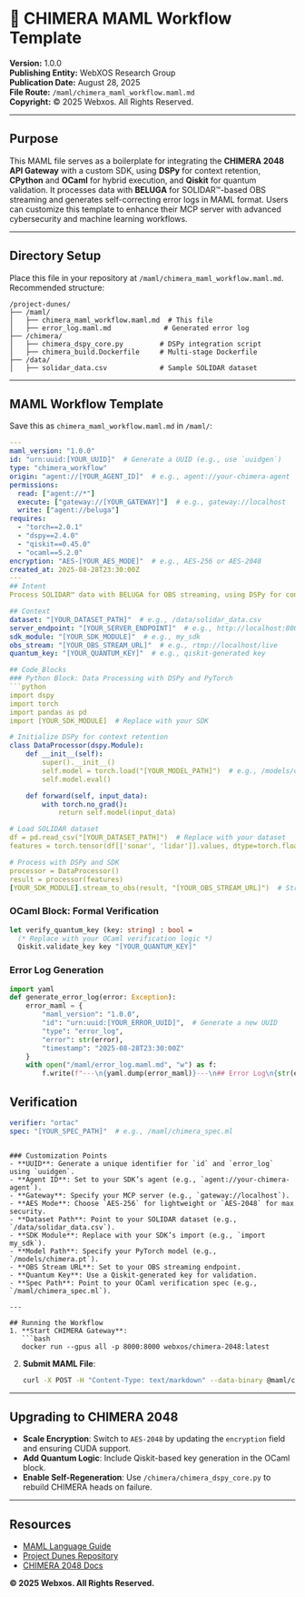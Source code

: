# 🐪 CHIMERA MAML Workflow Template

**Version:** 1.0.0  
**Publishing Entity:** WebXOS Research Group  
**Publication Date:** August 28, 2025  
**File Route:** `/maml/chimera_maml_workflow.maml.md`  
**Copyright:** © 2025 Webxos. All Rights Reserved.

---

## Purpose
This MAML file serves as a boilerplate for integrating the **CHIMERA 2048 API Gateway** with a custom SDK, using **DSPy** for context retention, **CPython** and **OCaml** for hybrid execution, and **Qiskit** for quantum validation. It processes data with **BELUGA** for SOLIDAR™-based OBS streaming and generates self-correcting error logs in MAML format. Users can customize this template to enhance their MCP server with advanced cybersecurity and machine learning workflows.

---

## Directory Setup
Place this file in your repository at `/maml/chimera_maml_workflow.maml.md`. Recommended structure:
```
/project-dunes/
├── /maml/
│   ├── chimera_maml_workflow.maml.md  # This file
│   ├── error_log.maml.md             # Generated error log
├── /chimera/
│   ├── chimera_dspy_core.py         # DSPy integration script
│   ├── chimera_build.Dockerfile     # Multi-stage Dockerfile
├── /data/
│   ├── solidar_data.csv             # Sample SOLIDAR dataset
```

---

## MAML Workflow Template
Save this as `chimera_maml_workflow.maml.md` in `/maml/`:

```yaml
---
maml_version: "1.0.0"
id: "urn:uuid:[YOUR_UUID]"  # Generate a UUID (e.g., use `uuidgen`)
type: "chimera_workflow"
origin: "agent://[YOUR_AGENT_ID]"  # e.g., agent://your-chimera-agent
permissions:
  read: ["agent://*"]
  execute: ["gateway://[YOUR_GATEWAY]"]  # e.g., gateway://localhost
  write: ["agent://beluga"]
requires:
  - "torch==2.0.1"
  - "dspy==2.4.0"
  - "qiskit==0.45.0"
  - "ocaml==5.2.0"
encryption: "AES-[YOUR_AES_MODE]"  # e.g., AES-256 or AES-2048
created_at: 2025-08-28T23:30:00Z
---
## Intent
Process SOLIDAR™ data with BELUGA for OBS streaming, using DSPy for context retention and Qiskit for quantum validation.

## Context
dataset: "[YOUR_DATASET_PATH]"  # e.g., /data/solidar_data.csv
server_endpoint: "[YOUR_SERVER_ENDPOINT]"  # e.g., http://localhost:8000
sdk_module: "[YOUR_SDK_MODULE]"  # e.g., my_sdk
obs_stream: "[YOUR_OBS_STREAM_URL]"  # e.g., rtmp://localhost/live
quantum_key: "[YOUR_QUANTUM_KEY]"  # e.g., qiskit-generated key

## Code_Blocks
### Python Block: Data Processing with DSPy and PyTorch
```python
import dspy
import torch
import pandas as pd
import [YOUR_SDK_MODULE]  # Replace with your SDK

# Initialize DSPy for context retention
class DataProcessor(dspy.Module):
    def __init__(self):
        super().__init__()
        self.model = torch.load("[YOUR_MODEL_PATH]")  # e.g., /models/chimera.pt
        self.model.eval()

    def forward(self, input_data):
        with torch.no_grad():
            return self.model(input_data)

# Load SOLIDAR dataset
df = pd.read_csv("[YOUR_DATASET_PATH]")  # Replace with your dataset
features = torch.tensor(df[['sonar', 'lidar']].values, dtype=torch.float32)

# Process with DSPy and SDK
processor = DataProcessor()
result = processor(features)
[YOUR_SDK_MODULE].stream_to_obs(result, "[YOUR_OBS_STREAM_URL]")  # Stream to OBS
```

### OCaml Block: Formal Verification
```ocaml
let verify_quantum_key (key: string) : bool =
  (* Replace with your OCaml verification logic *)
  Qiskit.validate_key key "[YOUR_QUANTUM_KEY]"
```

### Error Log Generation
```python
import yaml
def generate_error_log(error: Exception):
    error_maml = {
        "maml_version": "1.0.0",
        "id": "urn:uuid:[YOUR_ERROR_UUID]",  # Generate a new UUID
        "type": "error_log",
        "error": str(error),
        "timestamp": "2025-08-28T23:30:00Z"
    }
    with open("/maml/error_log.maml.md", "w") as f:
        f.write(f"---\n{yaml.dump(error_maml)}---\n## Error Log\n{str(error)}")
```

## Verification
```yaml
verifier: "ortac"
spec: "[YOUR_SPEC_PATH]"  # e.g., /maml/chimera_spec.ml
```
```

### Customization Points
- **UUID**: Generate a unique identifier for `id` and `error_log` using `uuidgen`.
- **Agent ID**: Set to your SDK’s agent (e.g., `agent://your-chimera-agent`).
- **Gateway**: Specify your MCP server (e.g., `gateway://localhost`).
- **AES Mode**: Choose `AES-256` for lightweight or `AES-2048` for max security.
- **Dataset Path**: Point to your SOLIDAR dataset (e.g., `/data/solidar_data.csv`).
- **SDK Module**: Replace with your SDK’s import (e.g., `import my_sdk`).
- **Model Path**: Specify your PyTorch model (e.g., `/models/chimera.pt`).
- **OBS Stream URL**: Set to your OBS streaming endpoint.
- **Quantum Key**: Use a Qiskit-generated key for validation.
- **Spec Path**: Point to your OCaml verification spec (e.g., `/maml/chimera_spec.ml`).

---

## Running the Workflow
1. **Start CHIMERA Gateway**:
   ```bash
   docker run --gpus all -p 8000:8000 webxos/chimera-2048:latest
   ```
2. **Submit MAML File**:
   ```bash
   curl -X POST -H "Content-Type: text/markdown" --data-binary @maml/chimera_maml_workflow.maml.md [YOUR_SERVER_ENDPOINT]/execute
   ```

---

## Upgrading to CHIMERA 2048
- **Scale Encryption**: Switch to `AES-2048` by updating the `encryption` field and ensuring CUDA support.
- **Add Quantum Logic**: Include Qiskit-based key generation in the OCaml block.
- **Enable Self-Regeneration**: Use `/chimera/chimera_dspy_core.py` to rebuild CHIMERA heads on failure.

---

## Resources
- [MAML Language Guide](https://github.com/webxos/maml-language-guide)
- [Project Dunes Repository](https://github.com/webxos/project-dunes)
- [CHIMERA 2048 Docs](https://github.com/webxos/chimera-2048)

**© 2025 Webxos. All Rights Reserved.**